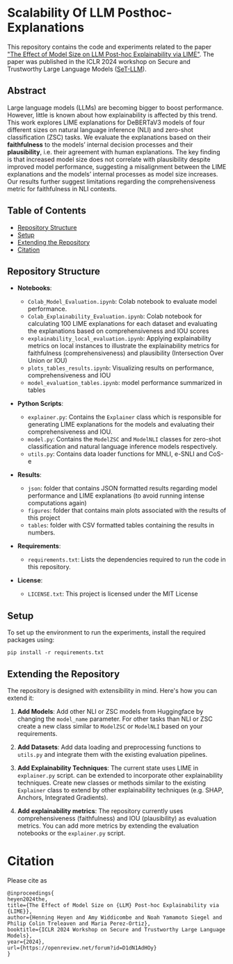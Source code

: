 # Scalability Of LLM Posthoc-Explanations

This repository contains the code and experiments related to the paper ["The Effect of Model Size on LLM Post-hoc Explainability via LIME"](https://openreview.net/forum?id=D1dN1AdHOy). The paper was published in the ICLR 2024 workshop on Secure and Trustworthy Large Language Models ([SeT-LLM](https://set-llm.github.io)). 

## Abstract
Large language models (LLMs) are becoming bigger to boost performance. However, little is known about how explainability is affected by this trend. This work explores LIME explanations for DeBERTaV3 models of four different sizes on natural language inference (NLI) and zero-shot classification (ZSC) tasks. We evaluate the explanations based on their **faithfulness** to the models’ internal decision processes and their **plausibility**, i.e. their agreement with human explanations. The key finding is that increased model size does not correlate with plausibility despite improved model performance, suggesting a misalignment between the LIME explanations and the models’ internal processes as model size increases. Our results further suggest limitations regarding the comprehensiveness metric for faithfulness in NLI contexts.
  

## Table of Contents

- [Repository Structure](#repository-structure)
- [Setup](#setup)
- [Extending the Repository](#extending-the-repository)
- [Citation](#citation)

## Repository Structure

- **Notebooks**:
  - `Colab_Model_Evaluation.ipynb`: Colab notebook to evaluate model performance.
  - `Colab_Explainability_Evaluation.ipynb`: Colab notebook for calculating 100 LIME explanations for each dataset and evaluating the explanations based on comprehensiveness and IOU scores
  - `explainability_local_evaluation.ipynb`: Applying explainability metrics on local instances to illustrate the explainability metrics for faithfulness (comprehensiveness) and plausibility (Intersection Over Union or IOU)
  - `plots_tables_results.ipynb`: Visualizing results on performance, comprehensiveness and IOU
  - `model_evaluation_tables.ipynb`: model performance summarized in tables
  
- **Python Scripts**:
  - `explainer.py`: Contains the `Explainer` class which is responsible for generating LIME explanations for the models and evaluating their comprehensiveness and IOU. 
  - `model.py`: Contains the `ModelZSC` and `ModelNLI` classes for zero-shot classification and natural language inference models respectively.
  - `utils.py`: Contains data loader functions for MNLI, e-SNLI and CoS-e
 
- **Results**:
  - `json`: folder that contains JSON formatted results regarding model performance and LIME explanations (to avoid running intense computations again)
  - `figures`: folder that contains main plots associated with the results of this project
  - `tables`: folder with CSV formatted tables containing the results in numbers.    
    
- **Requirements**:
  - `requirements.txt`: Lists the dependencies required to run the code in this repository.
 
- **License**:
  - `LICENSE.txt`: This project is licensed under the MIT License

## Setup

To set up the environment to run the experiments, install the required packages using:

`pip install -r requirements.txt`

## Extending the Repository

The repository is designed with extensibility in mind. Here's how you can extend it:

1. **Add Models**: Add other NLI or ZSC models from Huggingface by changing the `model_name` parameter. For other tasks than NLI or ZSC create a new class similar to `ModelZSC` or `ModelNLI` based on your requirements. 

2. **Add Datasets**: Add data loading and preprocessing functions to `utils.py` and integrate them with the existing evaluation pipelines. 

3. **Add Explainability Techniques**: The current state uses LIME in `explainer.py` script. can be extended to incorporate other explainability techniques. Create new classes or methods similar to the existing `Explainer` class to extend by other explainability techniques (e.g. SHAP, Anchors, Integrated Gradients).

4. **Add explainability metrics**: The repository currently uses comprehensiveness (faithfulness) and IOU (plausibility) as evaluation metrics. You can add more metrics by extending the evaluation notebooks or the `explainer.py` script.

# Citation

Please cite as

```
@inproceedings{
heyen2024the,
title={The Effect of Model Size on {LLM} Post-hoc Explainability via {LIME}},
author={Henning Heyen and Amy Widdicombe and Noah Yamamoto Siegel and Philip Colin Treleaven and Maria Perez-Ortiz},
booktitle={ICLR 2024 Workshop on Secure and Trustworthy Large Language Models},
year={2024},
url={https://openreview.net/forum?id=D1dN1AdHOy}
}
```


